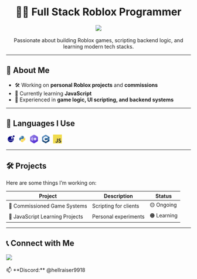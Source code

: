 <!-- Profile Header -->
<h1 align="center">👨‍💻 Full Stack Roblox Programmer</h1>
<p align="center">
  <img src="https://media.giphy.com/media/L8K62iTDkzGX6/giphy.gif" width="200" />
</p>
<p align="center">
  Passionate about building Roblox games, scripting backend logic, and learning modern tech stacks.
</p>

---

## 🚀 About Me

- 🛠 Working on **personal Roblox projects** and **commissions**
- 🧠 Currently learning **JavaScript**
- 🧩 Experienced in **game logic, UI scripting, and backend systems**

---

## 🧠 Languages I Use

<p align="left">
  <img style="height:24px;" src="https://raw.githubusercontent.com/github/explore/main/topics/lua/lua.png">&nbsp;
  <img style="height:24px;" src="https://raw.githubusercontent.com/github/explore/main/topics/python/python.png">&nbsp;
  <img style="height:24px;" src="https://raw.githubusercontent.com/github/explore/main/topics/csharp/csharp.png">&nbsp;
  <img style="height:24px;" src="https://raw.githubusercontent.com/github/explore/main/topics/cpp/cpp.png">&nbsp;
  <img style="height:24px;" src="https://raw.githubusercontent.com/github/explore/main/topics/javascript/javascript.png">
</p>

---

## 🛠 Projects

Here are some things I’m working on:

| Project | Description | Status |
|--------|-------------|--------|
| 🧩 Commissioned Game Systems | Scripting for clients | 🟡 Ongoing |
| 🌱 JavaScript Learning Projects | Personal experiments | 🟠 Learning |

---

## 📞 Connect with Me

<p align="left">
  <a href="https://discord.com/users/1066514347574186034">
    <img src="https://lanyard.cnrad.dev/api/1066514347574186034?hideTimestamp=true&hideSpotify=true&hideActivity=true&hideTag=true" />
  </a>
</p>

<p align="left">
  📫 **Discord:** @hellraiser9918
</p>
